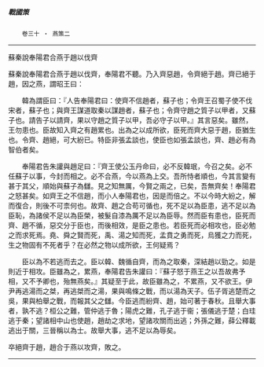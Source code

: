 

##### 戰國策
　　`卷三十 ‧ 燕策二`

* * *

蘇秦說奉陽君合燕于趙以伐齊

蘇秦說奉陽君合燕于趙以伐齊，奉陽君不聽。乃入齊惡趙，令齊絕于趙。齊已絕于趙，因之燕，謂昭王曰：

　　韓為謂臣曰：『人告奉陽君曰：使齊不信趙者，蘇子也；令齊王召蜀子使不伐宋者，蘇子也；與齊王謀道取秦以謀趙者，蘇子也；令齊守趙之質子以甲者，又蘇子也。請告子以請齊，果以守趙之質子以甲，吾必守子以甲。』其言惡矣。雖然，王勿患也。臣故知入齊之有趙累也。出為之以成所欲，臣死而齊大惡于趙，臣猶生也。令齊、趙絕，可大紛已。特臣非張孟談也，使臣也如張孟談也，齊、趙必有為智伯者矣。

　　奉陽君告朱讙與趙足曰：『齊王使公玉丹命曰，必不反韓珉，今召之矣。必不任蘇子以事，今封而相之。必不合燕，今以燕為上交。吾所恃者順也，今其言變有甚于其父，順始與蘇子為讎。見之知無厲，今賢之兩之，已矣，吾無齊矣！奉陽君之怒甚矣。如齊王之不信趙，而小人奉陽君也，因是而倍之。不以今時大紛之，解而復合，則後不可柰何也。故齊、趙之合苟可循也，死不足以為臣患，逃不足以為臣恥，為諸侯不足以為臣榮，被髮自漆為厲不足以為臣辱。然而臣有患也，臣死而齊、趙不循，惡交分于臣也，而後相效，是臣之患也。若臣死而必相攻也，臣必勉之而求死焉。堯、舜之賢而死，禹、湯之知而死，孟賁之勇而死，烏獲之力而死，生之物固有不死者乎？在必然之物以成所欲，王何疑焉？

　　臣以為不若逃而去之。臣以韓、魏循自齊，而為之取秦，深結趙以勁之。如是則近于相攻。臣雖為之，累燕，奉陽君告朱讙曰：『蘇子怒于燕王之以吾故弗予相，又不予卿也，殆無燕矣。』其疑至于此，故臣雖為之，不累燕，又不欲王。伊尹再逃湯而之桀，再逃桀而之湯，果與鳴條之戰，而以湯為天子。伍子胥逃楚而之吳，果與柏舉之戰，而報其父之讎。今臣逃而紛齊、趙，始可著于春秋。且舉大事者，孰不逃？桓公之難，管仲逃于魯；陽虎之難，孔子逃于衞；張儀逃于楚；白珪逃于秦；望諸相中山也使趙，趙劫之求地，望諸攻關而出逃；外孫之難，薛公釋載逃出于關，三晉稱以為士。故舉大事，逃不足以為辱矣。

卒絕齊于趙，趙合于燕以攻齊，敗之。

* * *

